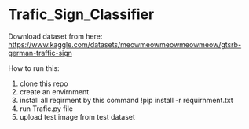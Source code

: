 # Trafic_Sign_Classifier

Download dataset from here: https://www.kaggle.com/datasets/meowmeowmeowmeowmeow/gtsrb-german-traffic-sign

How to run this:
 1. clone this repo
 2. create an envirnment
 3. install all reqirment by this command !pip install -r requirnment.txt
 4. run Trafic.py file
 5. upload test image from test dataset
